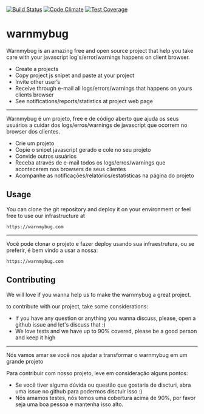 [![Build Status](https://travis-ci.org/pinedevelop/warnmybug.svg?branch=master)](https://travis-ci.org/pinedevelop/warnmybug) [![Code Climate](https://codeclimate.com/github/pinedevelop/warnmybug/badges/gpa.svg)](https://codeclimate.com/github/pinedevelop/warnmybug) [![Test Coverage](https://codeclimate.com/github/pinedevelop/warnmybug/badges/coverage.svg)](https://codeclimate.com/github/pinedevelop/warnmybug/coverage)
# warnmybug

Warnmybug is an amazing free and open source project that help you take care with your javascript log's/error/warnings happens on client browser.

- Create a projects
- Copy project js snipet and paste at your project
- Invite other user’s
- Receive through e-mail all logs/errors/warnings that happens on yours clients browser
- See notifications/reports/statistics at project web page
	
***

Warnmybug é um projeto, free e de código aberto que ajuda os seus usuários a cuidar dos logs/erros/warnings de javascript que ocorrem no browser dos clientes.

- Crie um projeto
- Copie o snipet javascript gerado e cole no seu projeto
- Convide outros usuários
- Receba através de e-mail todos os logs/erros/warnings que acontecerem nos browsers de seus clientes
- Acompanhe as notificações/relatórios/estatisticas na página do projeto

## Usage

You can clone the git repository and deploy it on your environment or feel free to use our infrastructure at

`https://warnmybug.com`

***

Você pode clonar o projeto e fazer deploy usando sua infraestrutura, ou se preferir, é bem vindo a usar a nossa:

`https://warnmybug.com`

## Contributing

We will love if you wanna help us to make the warnmybug a great project. 

to contribute with our project, take some considerations:

- If you have any question or anything you wanna discuss, please, open a github issue and let's discuss that :)
- We love tests and we have up to 90% covered, please be a good person and keep it high

***

Nós vamos amar se você nos ajudar a transformar o warnmybug em um grande projeto

Para contribuir com nosso projeto, leve em consideração alguns pontos:

- Se você tiver alguma dúvida ou questão que gostaria de discturi, abra uma issue no github para podermos disctuir isso :)
- Nós amamos testes, nós temos uma cobertura acima de 90%, por favor seja uma boa pessoa e mantenha isso alto.
